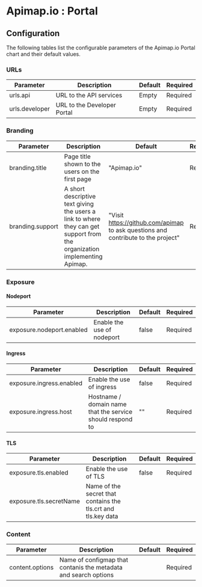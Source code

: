 # Apimap.io : Portal

## Configuration

The following tables list the configurable parameters of the Apimap.io Portal chart and their default values.

### URLs

| Parameter      | Description                 | Default | Required |
|----------------|-----------------------------|---------|----------|
| urls.api       | URL to the API services     | Empty   | Required |
| urls.developer | URL to the Developer Portal | Empty   | Required |

### Branding

| Parameter        | Description                                                                                                               | Default                                                                          | Required |
|------------------|---------------------------------------------------------------------------------------------------------------------------|----------------------------------------------------------------------------------|----------|
| branding.title   | Page title shown to the users on the first page                                                                           | "Apimap.io"                                                                      | Required |
| branding.support | A short descriptive text giving the users a link to where they can get support from the organization implementing Apimap. | "Visit https://github.com/apimap to ask questions and contribute to the project" | Required |

### Exposure

#### Nodeport

| Parameter                 | Description                      | Default  | Required |
|---------------------------|----------------------------------|----------|----------|
| exposure.nodeport.enabled | Enable the use of nodeport       | false    | Required |

#### Ingress

| Parameter                 | Description                                               | Default   | Required |
|---------------------------|-----------------------------------------------------------|-----------|----------|
| exposure.ingress.enabled  | Enable the use of ingress                                 | false     | Required |
| exposure.ingress.host     | Hostname / domain name that the service should respond to | ""        | Required | 

#### TLS

| Parameter               | Description                                                   | Default | Required |
|-------------------------|---------------------------------------------------------------|---------|----------|
| exposure.tls.enabled    | Enable the use of TLS                                         | false   | Required |   
| exposure.tls.secretName | Name of the secret that contains the tls.crt and tls.key data |         |          |

### Content

| Parameter       | Description                                                     | Default | Required |
|-----------------|-----------------------------------------------------------------|---------|----------|
| content.options | Name of configmap that contanis the metadata and search options |         | Required |
